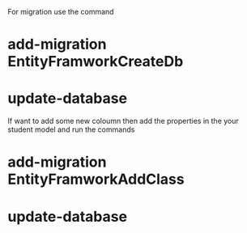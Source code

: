 
For migration use the command 

# add-migration EntityFramworkCreateDb
# update-database

If want to add some new coloumn then add the properties in the your student model and run the commands

# add-migration EntityFramworkAddClass
# update-database
